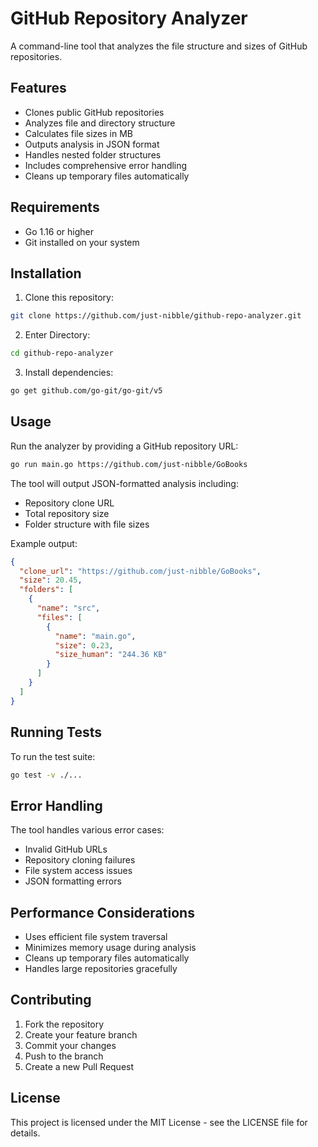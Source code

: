 # GitHub Repository Analyzer

A command-line tool that analyzes the file structure and sizes of GitHub repositories.

## Features

- Clones public GitHub repositories
- Analyzes file and directory structure
- Calculates file sizes in MB
- Outputs analysis in JSON format
- Handles nested folder structures
- Includes comprehensive error handling
- Cleans up temporary files automatically

## Requirements

- Go 1.16 or higher
- Git installed on your system

## Installation

1. Clone this repository:

```bash
git clone https://github.com/just-nibble/github-repo-analyzer.git
```

2. Enter Directory:

```bash
cd github-repo-analyzer
```

3. Install dependencies:

```bash
go get github.com/go-git/go-git/v5
```

## Usage

Run the analyzer by providing a GitHub repository URL:

```bash
go run main.go https://github.com/just-nibble/GoBooks
```

The tool will output JSON-formatted analysis including:

- Repository clone URL
- Total repository size
- Folder structure with file sizes

Example output:

```json
{
  "clone_url": "https://github.com/just-nibble/GoBooks",
  "size": 20.45,
  "folders": [
    {
      "name": "src",
      "files": [
        {
          "name": "main.go",
          "size": 0.23,
          "size_human": "244.36 KB"
        }
      ]
    }
  ]
}
```

## Running Tests

To run the test suite:

```bash
go test -v ./...
```

## Error Handling

The tool handles various error cases:

- Invalid GitHub URLs
- Repository cloning failures
- File system access issues
- JSON formatting errors

## Performance Considerations

- Uses efficient file system traversal
- Minimizes memory usage during analysis
- Cleans up temporary files automatically
- Handles large repositories gracefully

## Contributing

1. Fork the repository
2. Create your feature branch
3. Commit your changes
4. Push to the branch
5. Create a new Pull Request

## License

This project is licensed under the MIT License - see the LICENSE file for details.
